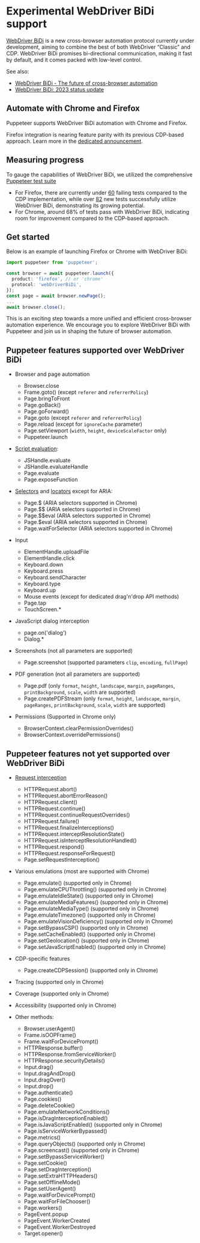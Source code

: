 # Experimental WebDriver BiDi support

[WebDriver BiDi](https://w3c.github.io/webdriver-bidi/) is a new cross-browser
automation protocol currently under development, aiming to combine the best of both WebDriver “Classic” and CDP. WebDriver BiDi promises bi-directional communication, making it fast by default, and it comes packed with low-level control.

See also:

- [WebDriver BiDi - The future of cross-browser automation](https://developer.chrome.com/articles/webdriver-bidi/)
- [WebDriver BiDi: 2023 status update](https://developer.chrome.com/blog/webdriver-bidi-2023/)

## Automate with Chrome and Firefox

Puppeteer supports WebDriver BiDi automation with Chrome and Firefox.

Firefox integration is nearing feature parity with its previous CDP-based approach. Learn more in the [dedicated announcement](https://hacks.mozilla.org/2023/12/puppeteer-webdriver-bidi/).

## Measuring progress

To gauge the capabilities of WebDriver BiDi, we utilized the comprehensive [Puppeteer test suite](https://puppeteer.github.io/ispuppeteerwebdriverbidiready/)

- For Firefox, there are currently under [60](https://puppeteer.github.io/ispuppeteerwebdriverbidiready/firefox-delta.json) failing tests compared to the CDP implementation, while over [82](https://puppeteer.github.io/ispuppeteerwebdriverbidiready/firefox-delta.json) new tests successfully utilize WebDriver BiDi, demonstrating its growing potential.
- For Chrome, around 68% of tests pass with WebDriver BiDi, indicating room for improvement compared to the CDP-based approach.

## Get started

Below is an example of launching Firefox or Chrome with WebDriver BiDi:

```ts
import puppeteer from 'puppeteer';

const browser = await puppeteer.launch({
  product: 'firefox', // or 'chrome'
  protocol: 'webDriverBiDi',
});
const page = await browser.newPage();
...
await browser.close();
```

This is an exciting step towards a more unified and efficient cross-browser automation experience. We encourage you to explore WebDriver BiDi with Puppeteer and join us in shaping the future of browser automation.

## Puppeteer features supported over WebDriver BiDi

- Browser and page automation

  - Browser.close
  - Frame.goto() (except `referer` and `referrerPolicy`)
  - Page.bringToFront
  - Page.goBack()
  - Page.goForward()
  - Page.goto (except `referer` and `referrerPolicy`)
  - Page.reload (except for `ignoreCache` parameter)
  - Page.setViewport (`width`, `height`, `deviceScaleFactor` only)
  - Puppeteer.launch

- [Script evaluation](https://pptr.dev/guides/evaluate-javascript):

  - JSHandle.evaluate
  - JSHandle.evaluateHandle
  - Page.evaluate
  - Page.exposeFunction

- [Selectors](https://pptr.dev/guides/query-selectors) and [locators](https://pptr.dev/guides/locators) except for ARIA:

  - Page.$ (ARIA selectors supported in Chrome)
  - Page.$$ (ARIA selectors supported in Chrome)
  - Page.$$eval (ARIA selectors supported in Chrome)
  - Page.$eval (ARIA selectors supported in Chrome)
  - Page.waitForSelector (ARIA selectors supported in Chrome)

- Input

  - ElementHandle.uploadFile
  - ElementHandle.click
  - Keyboard.down
  - Keyboard.press
  - Keyboard.sendCharacter
  - Keyboard.type
  - Keyboard.up
  - Mouse events (except for dedicated drag'n'drop API methods)
  - Page.tap
  - TouchScreen.\*

- JavaScript dialog interception

  - page.on('dialog')
  - Dialog.\*

- Screenshots (not all parameters are supported)

  - Page.screenshot (supported parameters `clip`, `encoding`, `fullPage`)

- PDF generation (not all parameters are supported)

  - Page.pdf (only `format`, `height`, `landscape`, `margin`, `pageRanges`, `printBackground`, `scale`, `width` are supported)
  - Page.createPDFStream (only `format`, `height`, `landscape`, `margin`, `pageRanges`, `printBackground`, `scale`, `width` are supported)

- Permissions (Supported in Chrome only)

  - BrowserContext.clearPermissionOverrides()
  - BrowserContext.overridePermissions()

## Puppeteer features not yet supported over WebDriver BiDi

- [Request interception](https://pptr.dev/guides/network-interception)

  - HTTPRequest.abort()
  - HTTPRequest.abortErrorReason()
  - HTTPRequest.client()
  - HTTPRequest.continue()
  - HTTPRequest.continueRequestOverrides()
  - HTTPRequest.failure()
  - HTTPRequest.finalizeInterceptions()
  - HTTPRequest.interceptResolutionState()
  - HTTPRequest.isInterceptResolutionHandled()
  - HTTPRequest.respond()
  - HTTPRequest.responseForRequest()
  - Page.setRequestInterception()

- Various emulations (most are supported with Chrome)

  - Page.emulate() (supported only in Chrome)
  - Page.emulateCPUThrottling() (supported only in Chrome)
  - Page.emulateIdleState() (supported only in Chrome)
  - Page.emulateMediaFeatures() (supported only in Chrome)
  - Page.emulateMediaType() (supported only in Chrome)
  - Page.emulateTimezone() (supported only in Chrome)
  - Page.emulateVisionDeficiency() (supported only in Chrome)
  - Page.setBypassCSP() (supported only in Chrome)
  - Page.setCacheEnabled() (supported only in Chrome)
  - Page.setGeolocation() (supported only in Chrome)
  - Page.setJavaScriptEnabled() (supported only in Chrome)

- CDP-specific features

  - Page.createCDPSession() (supported only in Chrome)

- Tracing (supported only in Chrome)
- Coverage (supported only in Chrome)
- Accessibility (supported only in Chrome)

- Other methods:

  - Browser.userAgent()
  - Frame.isOOPFrame()
  - Frame.waitForDevicePrompt()
  - HTTPResponse.buffer()
  - HTTPResponse.fromServiceWorker()
  - HTTPResponse.securityDetails()
  - Input.drag()
  - Input.dragAndDrop()
  - Input.dragOver()
  - Input.drop()
  - Page.authenticate()
  - Page.cookies()
  - Page.deleteCookie()
  - Page.emulateNetworkConditions()
  - Page.isDragInterceptionEnabled()
  - Page.isJavaScriptEnabled() (supported only in Chrome)
  - Page.isServiceWorkerBypassed()
  - Page.metrics()
  - Page.queryObjects() (supported only in Chrome)
  - Page.screencast() (supported only in Chrome)
  - Page.setBypassServiceWorker()
  - Page.setCookie()
  - Page.setDragInterception()
  - Page.setExtraHTTPHeaders()
  - Page.setOfflineMode()
  - Page.setUserAgent()
  - Page.waitForDevicePrompt()
  - Page.waitForFileChooser()
  - Page.workers()
  - PageEvent.popup
  - PageEvent.WorkerCreated
  - PageEvent.WorkerDestroyed
  - Target.opener()
